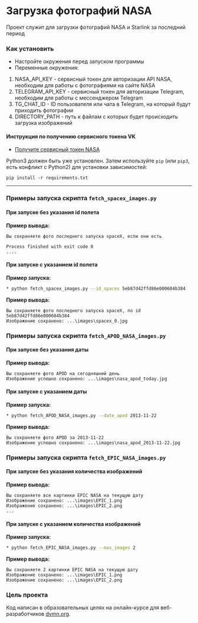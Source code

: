 # Загрузка фотографий NASA

Проект служит для загрузки фотографий NASA и Starlink за последний период

### Как установить
* Настройте окружения перед запуском программы
* Переменные окружения: 
1. NASA_API_KEY - сервисный токен для авторизации API NASA, необходим для работы с фотографиями на сайте NASA
2. TELEGRAM_API_KEY - сервисный токен для авторизации Telegram, необходим для работы с мессенджером Telegram
3. TG_CHAT_ID - ID пользователя или чата в Telegram, на который будут приходить фотографии
4. DIRECTORY_PATH - путь к файлам с которых будет происходить загрузка изображений
#### Инструкция по получению сервисного токена VK

* [Получите сервисный токен NASA](https://api.nasa.gov/n)

Python3 должен быть уже установлен. 
Затем используйте `pip` (или `pip3`, есть конфликт с Python2) для установки зависимостей:
```
pip install -r requirements.txt
```
---
### Примеры запуска скрипта `fetch_spacex_images.py`
#### При запуске без указания id полета

**Пример вывода:**
```
Вы сохраняете фото последнего запуска spaceX, если они есть

Process finished with exit code 0
....
```
#### При запуске с указанием id полета
**Пример запуска:**
```bash
* python fetch_spacex_images.py --id_spacex 5eb87d42ffd86e000604b384
```
**Пример вывода:**
```
Вы сохраняете фото последнего запуска spaceX, по id 5eb87d42ffd86e000604b384
Изображение сохранено: ...\images\spacex_0.jpg
```
### Примеры запуска скрипта `fetch_APOD_NASA_images.py`
#### При запуске без указания даты
**Пример вывода:**
```
Вы сохраняете фото APOD на сегодняшний день
Изображение успешно сохранено: ...\images\nasa_apod_today.jpg
```
#### При запуске с указанием даты
**Пример запуска:**
```bash
* python fetch_APOD_NASA_images.py --date_apod 2013-11-22 
```
**Пример вывода:**

```
Вы сохраняете фото APOD за 2013-11-22
Изображение успешно сохранено: ...\images\nasa_apod_2013-11-22.jpg
```
### Примеры запуска скрипта `fetch_EPIC_NASA_images.py`
#### При запуске без указания количества изображений
**Пример вывода:**
```
Вы сохраняете все картинки EPIC NASA на текущую дату
Изображение сохранено: ...\images\EPIC_1.png
Изображение сохранено: ...\images\EPIC_2.png
...
```
#### При запуске с указанием количества изображений
**Пример запуска:**
```bash
* python fetch_EPIC_NASA_images.py --max_images 2 
```
**Пример вывода:**

```
Вы сохраняете 2 картинки EPIC NASA на текущую дату
Изображение сохранено: ...\images\EPIC_1.png
Изображение сохранено: ...\images\EPIC_2.png
```
### Цель проекта

Код написан в образовательных целях на онлайн-курсе для веб-разработчиков [dvmn.org](https://dvmn.org/).
 
